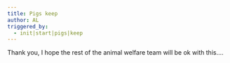 ```yaml
---
title: Pigs keep
author: AL
triggered_by:
  - init|start|pigs|keep
---
```


Thank you, I hope the rest of the animal welfare team will be ok with this....
